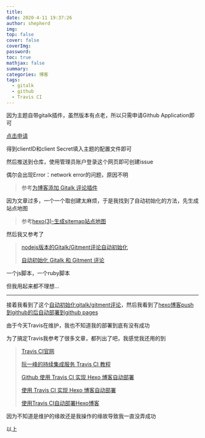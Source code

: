 ```yaml
---
title: 
date: 2020-4-11 19:37:26
author: shepherd
img: 
top: false
cover: false
coverImg: 
password:
toc: true
mathjax: false
summary: 
categories: 博客
tags:
  - gitalk
  - github
  - Travis CI
---
```


因为主题自带gitalk插件，虽然版本有点老，所以只需申请Github Application即可

[点击申请](https://github.com/settings/applications/new)

<!--more -->

得到clientID和client Secret填入主题的配置文件即可

然后推送到仓库，使用管理员账户登录这个网页即可创建issue

偶尔会出现Error：network error的问题，原因不明

> 参考[为博客添加 Gitalk 评论插件](https://www.jianshu.com/p/78c64d07124d)

因为文章过多，一个一个取创建太麻烦，于是我找到了自动初始化的方法，先生成站点地图

> 参考[hexo(3)-生成sitemap站点地图](https://www.jianshu.com/p/9c2d6db2f855)

然后我又参考了

> [nodejs版本的Gitalk/Gitment评论自动初始化](https://juejin.im/post/5c0f7951f265da611a47b51a)
>
> [自动初始化 Gitalk 和 Gitment 评论](https://draveness.me/git-comments-initialize/)

一个js脚本，一个ruby脚本

但我用起来都不理想...

------

接着我看到了这个[自动初始化gitalk/gitment评论](https://tenfy.cn/2018/11/15/auto-init-comment/)，然后我看到了[hexo博客push到github的后自动部署到github pages](https://tenfy.cn/2017/09/08/hexo-auto-deploy/)

由于今天Travis在维护，我也不知道我的部署到底有没有成功

为了搞定Travis我参考了很多文章，都列出了吧，我感觉我还用的到

> [Travis CI官网](https://tenfy.cn/2017/09/08/hexo-auto-deploy/)
>
> [阮一峰的持续集成服务 Travis CI 教程](http://www.ruanyifeng.com/blog/2017/12/travis_ci_tutorial.html)
>
> [Github 使用 Travis CI 实现 Hexo 博客自动部署](https://michael728.github.io/2019/06/16/cicd-hexo-blog-travis/)
>
> [使用 Travis CI 实现 Hexo 博客自动部署](https://xirikm.net/2019/826-2)
>
> [使用Travis CI自动部署Hexo博客](https://www.itfanr.cc/2017/08/09/using-travis-ci-automatic-deploy-hexo-blogs/)

因为不知道是维护的缘故还是我操作的缘故导致我一直没弄成功



以上
